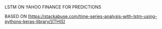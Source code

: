 LSTM ON YAHOO FINANCE FOR PREDICTIONS

BASED ON [https://stackabuse.com/time-series-analysis-with-lstm-using-pythons-keras-library/](THIS)


